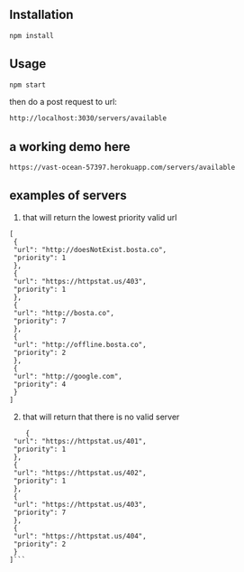 

## Installation


```bash
npm install
```

## Usage

```bash
npm start
```
then do a post request to url:
```bash
http://localhost:3030/servers/available
```
## a working demo here
```bash
https://vast-ocean-57397.herokuapp.com/servers/available
```
## examples of servers

1) that will return the lowest priority valid url
```
[
 {
 "url": "http://doesNotExist.bosta.co",
 "priority": 1
 },
 {
 "url": "https://httpstat.us/403",
 "priority": 1
 },
 {
 "url": "http://bosta.co",
 "priority": 7
 },
 {
 "url": "http://offline.bosta.co",
 "priority": 2
 },
 {
 "url": "http://google.com",
 "priority": 4
 }
]
```

2) that will return that there is no valid server
```[
	{
 "url": "https://httpstat.us/401",
 "priority": 1
 },
 {
 "url": "https://httpstat.us/402",
 "priority": 1
 },
 {
 "url": "https://httpstat.us/403",
 "priority": 7
 },
 {
 "url": "https://httpstat.us/404",
 "priority": 2
 }
]```

